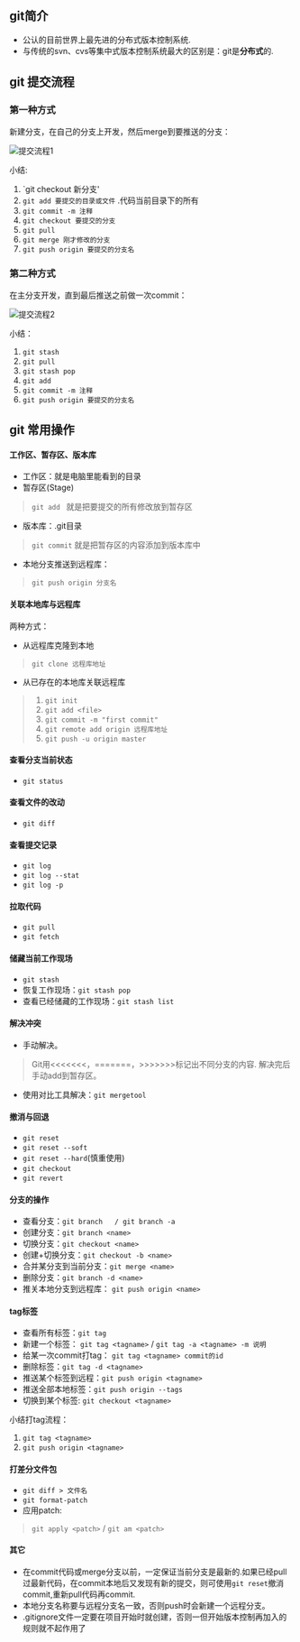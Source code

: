 ## git简介

* 公认的目前世界上最先进的分布式版本控制系统.
* 与传统的svn、cvs等集中式版本控制系统最大的区别是：git是**分布式**的.

## git 提交流程

### 第一种方式
新建分支，在自己的分支上开发，然后merge到要推送的分支：

![提交流程1](push1.png)


小结:

1. `git checkout 新分支'
2. `git add 要提交的目录或文件` .代码当前目录下的所有
3. `git commit -m 注释`
4. `git checkout 要提交的分支`
5. `git pull`
6. `git merge 刚才修改的分支`
7. `git push origin 要提交的分支名`


### 第二种方式
在主分支开发，直到最后推送之前做一次commit：

![提交流程2](push2.png)

小结：

1. `git stash`
2. `git pull`
3. `git stash pop`
4. `git add`
5. `git commit -m 注释`
6. `git push origin 要提交的分支名`




## git 常用操作

#### 工作区、暂存区、版本库
* 工作区：就是电脑里能看到的目录
* 暂存区(Stage)
> `git add ` 就是把要提交的所有修改放到暂存区
* 版本库：.git目录
> `git commit` 就是把暂存区的内容添加到版本库中
* 本地分支推送到远程库：
> `git push origin 分支名`


#### 关联本地库与远程库
两种方式：
* 从远程库克隆到本地
> `git clone 远程库地址`

* 从已存在的本地库关联远程库
> 1. `git init`
> 2. `git add <file>`
> 3. `git commit -m "first commit"`
> 4. `git remote add origin 远程库地址`
> 5. `git push -u origin master`


#### 查看分支当前状态

* `git status `




#### 查看文件的改动
* `git diff`




#### 查看提交记录
* `git log`
* `git log --stat`
* `git log -p`

#### 拉取代码
* `git pull`
* `git fetch`


#### 储藏当前工作现场
* `git stash`
* 恢复工作现场：`git stash pop`
* 查看已经储藏的工作现场：`git stash list`




#### 解决冲突  
* 手动解决。
> Git用<<<<<<<，=======，>>>>>>>标记出不同分支的内容.
解决完后手动add到暂存区。
* 使用对比工具解决：`git mergetool`



#### 撤消与回退
* `git reset`
* `git reset --soft`
* `git reset --hard`(慎重使用)
* `git checkout`
* `git revert`




#### 分支的操作
* 查看分支：`git branch   / git branch -a`
* 创建分支：`git branch <name>`
* 切换分支：`git checkout <name>`
* 创建+切换分支：`git checkout -b <name>`
* 合并某分支到当前分支：`git merge <name>`
* 删除分支：`git branch -d <name>`
* 推关本地分支到远程库： `git push origin <name>`




#### tag标签
* 查看所有标签：`git tag`
* 新建一个标签： `git tag <tagname>` / `git tag -a <tagname> -m 说明`
* 给某一次commit打tag： `git tag <tagname> commit的id`
* 删除标签：`git tag -d <tagname>`
* 推送某个标签到远程：`git push origin <tagname>`
* 推送全部本地标签：`git push origin --tags`
* 切换到某个标签: `git checkout <tagname>`

小结打tag流程：

1. `git tag <tagname>`
2. `git push origin <tagname>`




#### 打差分文件包
* `git diff > 文件名`
* `git format-patch`
* 应用patch:
> `git apply <patch>` / `git am <patch>`




#### 其它
*  在commit代码或merge分支以前，一定保证当前分支是最新的.如果已经pull过最新代码，在commit本地后又发现有新的提交，则可使用`git reset`撤消commit,重新pull代码再commit.
*  本地分支名称要与远程分支名一致，否则push时会新建一个远程分支。
* .gitignore文件一定要在项目开始时就创建，否则一但开始版本控制再加入的规则就不起作用了



